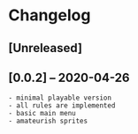 # Changelog

## [Unreleased]

## [0.0.2] – 2020-04-26
    - minimal playable version
    - all rules are implemented
    - basic main menu
    - amateurish sprites
